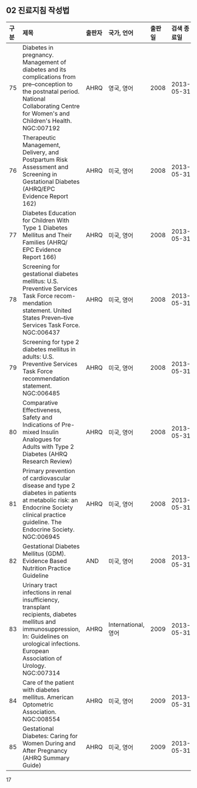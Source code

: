 ## 02 진료지침 작성법

| 구분 | 제목 | 출판자 | 국가, 언어 | 출판일 | 검색 종료일 | 의견 |
| :--- | :--- | :--- | :--- | :--- | :--- | :--- |
| 75 | Diabetes in pregnancy. Management of diabetes and its complications from pre–conception to the postnatal period. National Collaborating Centre for Women's and Children's Health. NGC:007192 | AHRQ | 영국, 영어 | 2008 | 2013-05-31 | |
| 76 | Therapeutic Management, Delivery, and Postpartum Risk Assessment and Screening in Gestational Diabetes (AHRQ/EPC Evidence Report 162) | AHRQ | 미국, 영어 | 2008 | 2013-05-31 | |
| 77 | Diabetes Education for Children With Type 1 Diabetes Mellitus and Their Families (AHRQ/ EPC Evidence Report 166) | AHRQ | 미국, 영어 | 2008 | 2013-05-31 | |
| 78 | Screening for gestational diabetes mellitus: U.S. Preventive Services Task Force recom-mendation statement. United States Preven–tive Services Task Force. NGC:006437 | AHRQ | 미국, 영어 | 2008 | 2013-05-31 | |
| 79 | Screening for type 2 diabetes mellitus in adults: U.S. Preventive Services Task Force recommendation statement. NGC:006485 | AHRQ | 미국, 영어 | 2008 | 2013-05-31 | |
| 80 | Comparative Effectiveness, Safety and Indications of Pre-mixed Insulin Analogues for Adults with Type 2 Diabetes (AHRQ Research Review) | AHRQ | 미국, 영어 | 2008 | 2013-05-31 | |
| 81 | Primary prevention of cardiovascular disease and type 2 diabetes in patients at metabolic risk: an Endocrine Society clinical practice guideline. The Endocrine Society. NGC:006945 | AHRQ | 미국, 영어 | 2008 | 2013-05-31 | |
| 82 | Gestational Diabetes Mellitus (GDM). Evidence Based Nutrition Practice Guideline | AND | 미국, 영어 | 2008 | 2013-05-31 | |
| 83 | Urinary tract infections in renal insufficiency, transplant recipients, diabetes mellitus and immunosuppression, In: Guidelines on urological infections. European Association of Urology. NGC:007314 | AHRQ | International, 영어 | 2009 | 2013-05-31 | |
| 84 | Care of the patient with diabetes mellitus. American Optometric Association. NGC:008554 | AHRQ | 미국, 영어 | 2009 | 2013-05-31 | |
| 85 | Gestational Diabetes: Caring for Women During and After Pregnancy (AHRQ Summary Guide) | AHRQ | 미국, 영어 | 2009 | 2013-05-31 | |
<PAGE>17